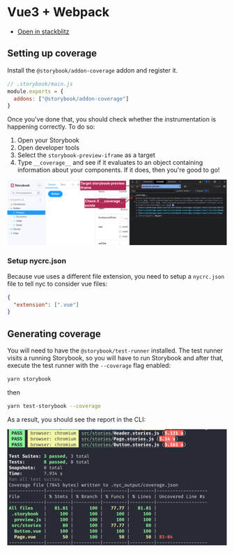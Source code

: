 # Vue3 + Webpack

- [Open in stackblitz](https://stackblitz.com/github/yannbf/storybook-coverage-recipes/tree/main/vue3?preset=node)

## Setting up coverage

Install the `@storybook/addon-coverage` addon and register it.

```js
// .storybook/main.js
module.exports = {
  addons: ["@storybook/addon-coverage"]
}
```

Once you've done that, you should check whether the instrumentation is happening correctly. To do so:

1. Open your Storybook
2. Open developer tools
3. Select the `storybook-preview-iframe` as a target
4. Type `__coverage__` and see if it evaluates to an object containing information about your components. If it does, then you're good to go!

![](coverage-object.png)

### Setup nycrc.json

Because vue uses a different file extension, you need to setup a `nycrc.json` file to tell nyc to consider vue files:

```json
{
  "extension": [".vue"]
}
```

## Generating coverage

You will need to have the `@storybook/test-runner` installed. The test runner visits a running Storybook, so you will have to run Storybook and after that, execute the test runner with the `--coverage` flag enabled:

```sh
yarn storybook
```
then

```sh
yarn test-storybook --coverage
```

As a result, you should see the report in the CLI:



![](coverage-cli.png)
